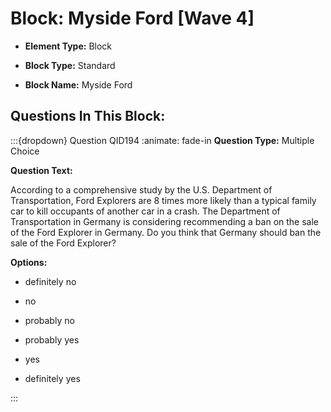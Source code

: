 # Block: Myside Ford [Wave 4]



- **Element Type:** Block


- **Block Type:** Standard


- **Block Name:** Myside Ford


## Questions In This Block:


:::{dropdown} Question QID194
:animate: fade-in
**Question Type:** Multiple Choice

**Question Text:**

According to a comprehensive study by the U.S. Department of Transportation, Ford Explorers are 8 times more likely than a typical family car to kill occupants of another car in a crash. The Department of Transportation in Germany is considering recommending a ban on the sale of the Ford Explorer in Germany. Do you think that Germany should ban the sale of the Ford Explorer?

**Options:**

* definitely no

* no

* probably no

* probably yes

* yes

* definitely yes


:::



